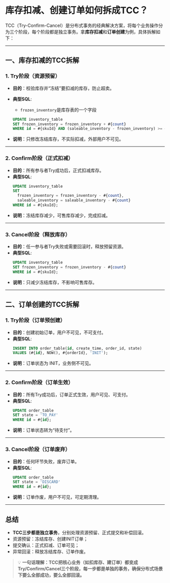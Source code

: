 # 库存扣减、创建订单如何拆成TCC？

TCC（Try-Confirm-Cancel）是分布式事务的经典解决方案，将每个业务操作分为三个阶段，每个阶段都是独立事务。拿**库存扣减**和**订单创建**为例，具体拆解如下：

---

## 一、库存扣减的TCC拆解

### 1. Try阶段（资源预留）

- **目的**：校验库存并“冻结”要扣减的库存，防止超卖。

- **典型SQL**:

  - `frozen_inventory`是库存表的一个字段

  ```sql
  UPDATE inventory_table
  SET frozen_inventory = frozen_inventory + #{count}
  WHERE id = #{skuId} AND (saleable_inventory - frozen_inventory) >= #{count};
  ```

- **说明**：只修改冻结库存，不实际扣减，外部用户不可见。

---

### 2. Confirm阶段（正式扣减）

- **目的**：所有参与者Try成功后，正式扣减库存。
- **典型SQL**:
  ```sql
  UPDATE inventory_table
  SET
    frozen_inventory = frozen_inventory - #{count},
    saleable_inventory = saleable_inventory - #{count}
  WHERE id = #{skuId};
  ```
- **说明**：冻结库存减少，可售库存减少，完成扣减。

---

### 3. Cancel阶段（释放库存）

- **目的**：任一参与者Try失败或需要回滚时，释放预留资源。
- **典型SQL**:
  ```sql
  UPDATE inventory_table
  SET frozen_inventory = frozen_inventory - #{count}
  WHERE id = #{skuId};
  ```
- **说明**：只减少冻结库存，不影响可售库存。

---

## 二、订单创建的TCC拆解

### 1. Try阶段（订单预创建）

- **目的**：创建初始订单，用户不可见，不可支付。
- **典型SQL**:
  ```sql
  INSERT INTO order_table(id, create_time, order_id, state)
  VALUES (#{id}, NOW(), #{orderId}, 'INIT');
  ```
- **说明**：订单状态为 INIT，业务侧不可见。

---

### 2. Confirm阶段（订单生效）

- **目的**：所有Try成功后，订单正式生效，用户可见、可支付。
- **典型SQL**:
  ```sql
  UPDATE order_table
  SET state = 'TO_PAY'
  WHERE id = #{id};
  ```
- **说明**：订单状态转为“待支付”。

---

### 3. Cancel阶段（订单废弃）

- **目的**：任何环节失败，废弃订单。
- **典型SQL**:
  ```sql
  UPDATE order_table
  SET state = 'DISCARD'
  WHERE id = #{id};
  ```
- **说明**：订单作废，用户不可见，可定期清理。

---

## 总结

- **TCC三步都是独立事务**，分别处理资源预留、正式提交和补偿回滚。
- 资源预留：冻结库存、创建INIT订单；
- 提交确认：正式扣减、订单可见；
- 异常回滚：释放冻结库存、订单作废。

> 💡 **一句话理解：TCC把核心业务（如扣库存、建订单）都变成Try/Confirm/Cancel三个阶段，每一步都是单独的事务，确保分布式场景下要么全部成功，要么全部回滚。**